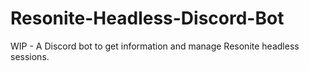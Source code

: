 # Resonite-Headless-Discord-Bot
WIP - A Discord bot to get information and manage Resonite headless sessions.

